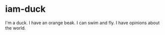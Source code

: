 # iam-duck
I'm a duck. I have an orange beak. I can swim and fly. I have opinions about the world. 
